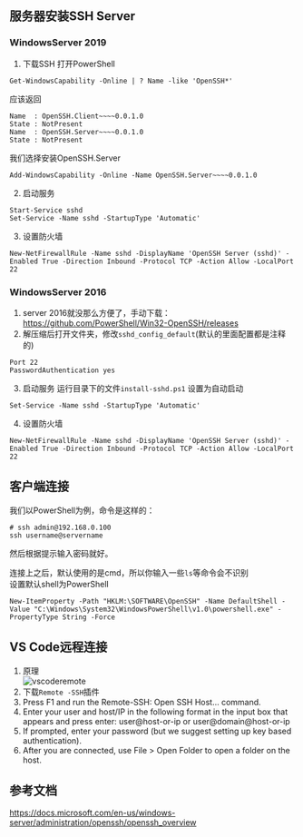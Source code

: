 ## 服务器安装SSH Server 
### WindowsServer 2019
1. 下载SSH
打开PowerShell
```
Get-WindowsCapability -Online | ? Name -like 'OpenSSH*'
```
应该返回
```
Name  : OpenSSH.Client~~~~0.0.1.0
State : NotPresent
Name  : OpenSSH.Server~~~~0.0.1.0
State : NotPresent
```
我们选择安装OpenSSH.Server
```
Add-WindowsCapability -Online -Name OpenSSH.Server~~~~0.0.1.0
```
2. 启动服务
```
Start-Service sshd
Set-Service -Name sshd -StartupType 'Automatic'
```
3. 设置防火墙
```
New-NetFirewallRule -Name sshd -DisplayName 'OpenSSH Server (sshd)' -Enabled True -Direction Inbound -Protocol TCP -Action Allow -LocalPort 22
```

###  WindowsServer 2016
1. server 2016就没那么方便了，手动下载：https://github.com/PowerShell/Win32-OpenSSH/releases
2. 解压缩后打开文件夹，修改```sshd_config_default```(默认的里面配置都是注释的)
```
Port 22
PasswordAuthentication yes
```
3. 启动服务
运行目录下的文件```install-sshd.ps1```
设置为自动启动
```
Set-Service -Name sshd -StartupType 'Automatic'
```

4. 设置防火墙
```
New-NetFirewallRule -Name sshd -DisplayName 'OpenSSH Server (sshd)' -Enabled True -Direction Inbound -Protocol TCP -Action Allow -LocalPort 22
```

## 客户端连接
我们以PowerShell为例，命令是这样的：
```
# ssh admin@192.168.0.100
ssh username@servername
```
然后根据提示输入密码就好。

连接上之后，默认使用的是cmd，所以你输入一些```ls```等命令会不识别   
设置默认shell为PowerShell   
```
New-ItemProperty -Path "HKLM:\SOFTWARE\OpenSSH" -Name DefaultShell -Value "C:\Windows\System32\WindowsPowerShell\v1.0\powershell.exe" -PropertyType String -Force
```

## VS Code远程连接
1. 原理  
![vscoderemote](https://code.visualstudio.com/assets/docs/remote/remote-overview/architecture.png)
2. 下载```Remote -SSH```插件
3. Press F1 and run the Remote-SSH: Open SSH Host... command.
4. Enter your user and host/IP in the following format in the input box that appears and press enter: user@host-or-ip or user@domain@host-or-ip
5. If prompted, enter your password (but we suggest setting up key based authentication).
6. After you are connected, use File > Open Folder to open a folder on the host.

## 参考文档
https://docs.microsoft.com/en-us/windows-server/administration/openssh/openssh_overview